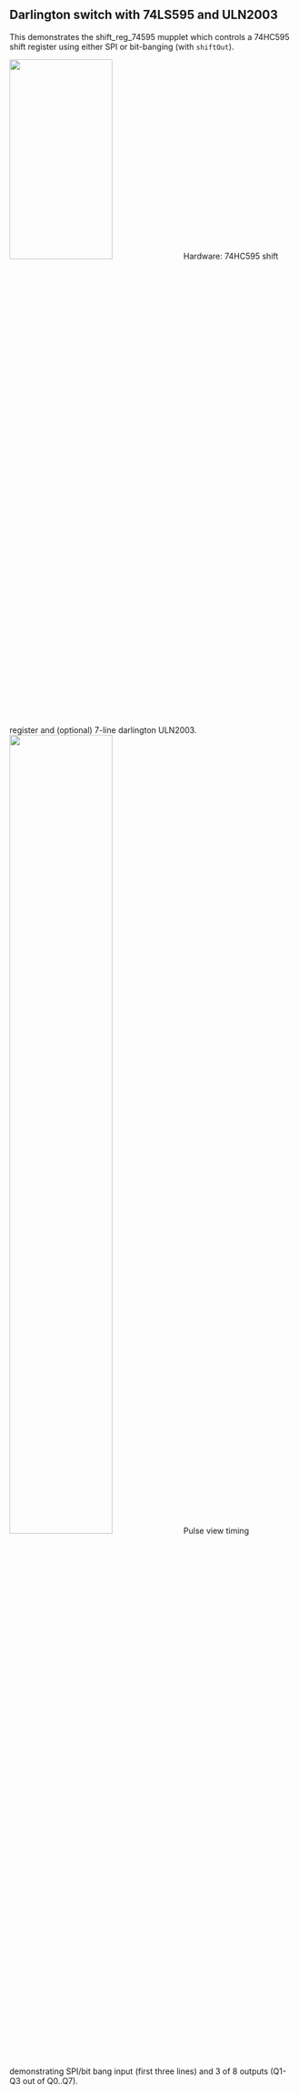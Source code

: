 ## Darlington switch with 74LS595 and ULN2003

This demonstrates the shift_reg_74595 mupplet which controls a 74HC595 shift register using either SPI or bit-banging (with `shiftOut`).

<img src="https://github.com/muwerk/mupplets/blob/master/Resources/74hc595.png" width="60%" height="30%">
Hardware: 74HC595 shift register and (optional) 7-line darlington ULN2003.

<img src="https://github.com/muwerk/mupplets/blob/master/Resources/74hc595.png" width="60%" height="60%">
Pulse view timing demonstrating SPI/bit bang input (first three lines) and 3 of 8 outputs (Q1-Q3 out of Q0..Q7).



